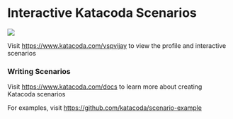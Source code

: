 # Interactive Katacoda Scenarios

[![](http://shields.katacoda.com/katacoda/vspvijay/count.svg)](https://www.katacoda.com/vspvijay "Get your profile on Katacoda.com")

Visit https://www.katacoda.com/vspvijay to view the profile and interactive scenarios

### Writing Scenarios
Visit https://www.katacoda.com/docs to learn more about creating Katacoda scenarios

For examples, visit https://github.com/katacoda/scenario-example

